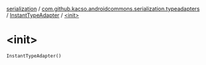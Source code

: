 [serialization](../../index.md) / [com.github.kacso.androidcommons.serialization.typeadapters](../index.md) / [InstantTypeAdapter](index.md) / [&lt;init&gt;](./-init-.md)

# &lt;init&gt;

`InstantTypeAdapter()`